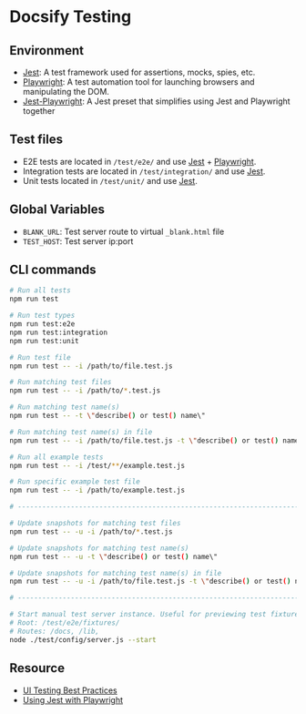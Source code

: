 # Docsify Testing

## Environment

- [Jest](https://jestjs.io): A test framework used for assertions, mocks, spies, etc.
- [Playwright](https://playwright.dev): A test automation tool for launching browsers and manipulating the DOM.
- [Jest-Playwright](https://github.com/playwright-community/jest-playwright): A Jest preset that simplifies using Jest and Playwright together

## Test files

- E2E tests are located in `/test/e2e/` and use [Jest](https://jestjs.io) + [Playwright](https://playwright.dev).
- Integration tests are located in `/test/integration/` and use [Jest](https://jestjs.io).
- Unit tests located in `/test/unit/` and use [Jest](https://jestjs.io).

## Global Variables

- `BLANK_URL`: Test server route to virtual `_blank.html` file
- `TEST_HOST`: Test server ip:port

## CLI commands

```bash
# Run all tests
npm run test

# Run test types
npm run test:e2e
npm run test:integration
npm run test:unit

# Run test file
npm run test -- -i /path/to/file.test.js

# Run matching test files
npm run test -- -i /path/to/*.test.js

# Run matching test name(s)
npm run test -- -t \"describe() or test() name\"

# Run matching test name(s) in file
npm run test -- -i /path/to/file.test.js -t \"describe() or test() name\"

# Run all example tests
npm run test -- -i /test/**/example.test.js

# Run specific example test file
npm run test -- -i /path/to/example.test.js

# ------------------------------------------------------------------------------

# Update snapshots for matching test files
npm run test -- -u -i /path/to/*.test.js

# Update snapshots for matching test name(s)
npm run test -- -u -t \"describe() or test() name\"

# Update snapshots for matching test name(s) in file
npm run test -- -u -i /path/to/file.test.js -t \"describe() or test() name\"

# ------------------------------------------------------------------------------

# Start manual test server instance. Useful for previewing test fixtures.
# Root: /test/e2e/fixtures/
# Routes: /docs, /lib,
node ./test/config/server.js --start
```

## Resource

- [UI Testing Best Practices](https://github.com/NoriSte/ui-testing-best-practices)
- [Using Jest with Playwright](https://playwright.tech/blog/using-jest-with-playwright)
